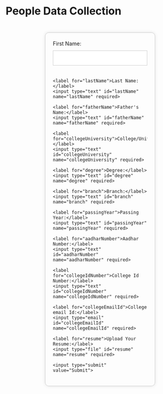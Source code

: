<!DOCTYPE html>
<html>
<head>
  <title>People Data Collection</title>
  <style>
    /* Add some basic styling to make the form look decent */
    form {
      width: 50%;
      margin: 40px auto;
      padding: 20px;
      border: 1px solid #ccc;
      border-radius: 10px;
      box-shadow: 0 0 10px rgba(0, 0, 0, 0.1);
    }
    label {
      display: block;
      margin-bottom: 10px;
    }
    input[type="text"], input[type="email"] {
      width: 100%;
      height: 40px;
      margin-bottom: 20px;
      padding: 10px;
      border: 1px solid #ccc;
    }
    input[type="file"] {
      width: 100%;
      height: 40px;
      margin-bottom: 20px;
      padding: 10px;
      border: 1px solid #ccc;
    }
    input[type="submit"] {
      width: 100%;
      height: 40px;
      background-color: #4CAF50;
      color: #fff;
      padding: 10px;
      border: none;
      border-radius: 5px;
      cursor: pointer;
    }
  </style>
</head>
<body>
  <h1>People Data Collection</h1>
  <form id="people-form" enctype="multipart/form-data">
    <label for="firstName">First Name:</label>
    <input type="text" id="firstName" name="firstName" required>

    <label for="lastName">Last Name:</label>
    <input type="text" id="lastName" name="lastName" required>

    <label for="fatherName">Father's Name:</label>
    <input type="text" id="fatherName" name="fatherName" required>

    <label for="collegeUniversity">College/University:</label>
    <input type="text" id="collegeUniversity" name="collegeUniversity" required>

    <label for="degree">Degree:</label>
    <input type="text" id="degree" name="degree" required>

    <label for="branch">Branch:</label>
    <input type="text" id="branch" name="branch" required>

    <label for="passingYear">Passing Year:</label>
    <input type="text" id="passingYear" name="passingYear" required>

    <label for="aadharNumber">Aadhar Number:</label>
    <input type="text" id="aadharNumber" name="aadharNumber" required>

    <label for="collegeIdNumber">College Id Number:</label>
    <input type="text" id="collegeIdNumber" name="collegeIdNumber" required>

    <label for="collegeEmailId">College email Id:</label>
    <input type="email" id="collegeEmailId" name="collegeEmailId" required>

    <label for="resume">Upload Your Resume:</label>
    <input type="file" id="resume" name="resume" required>

    <input type="submit" value="Submit">
  </form>

  <script>
    // Add event listener to form submission
    document.getElementById('people-form').addEventListener('submit', (e) => {
      e.preventDefault();
      const formData = new FormData(e.target);
      fetch('/submit', {
        method: 'POST',
        body: formData,
      })
      .then((response) => response.json())
      .then((data) => console.log(data))
      .catch((error) => console.error(error));
    });
  </script>
</body>
</html>
